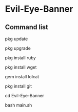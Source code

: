 # Evil-Eye-Banner

## Command list 
pkg update

pkg upgrade

pkg install ruby

pkg install wget

gem install lolcat

pkg install git 

cd Evil-Eye-Banner

bash main.sh
